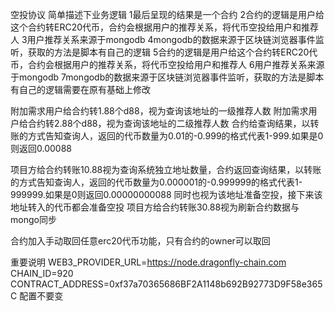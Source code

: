 空投协议
简单描述下业务逻辑
1最后呈现的结果是一个合约
2合约的逻辑是用户给这个合约转ERC20代币，合约会根据用户的推荐关系，将代币空投给用户和推荐人
3用户推荐关系来源于mongodb
4mongodb的数据来源于区块链浏览器事件监听，获取的方法是脚本有自己的逻辑
5合约的逻辑是用户给这个合约转ERC20代币，合约会根据用户的推荐关系，将代币空投给用户和推荐人
6用户推荐关系来源于mongodb
7mongodb的数据来源于区块链浏览器事件监听，获取的方法是脚本有自己的逻辑需要在原有基础上修改

附加需求用户给合约转1.88个d88，视为查询该地址的一级推荐人数
附加需求用户给合约转2.88个d88，视为查询该地址的二级推荐人数
合约给查询结果，以转账的方式告知查询人，返回的代币数量为0.01的-0.999的格式代表1-999.如果是0则返回0.00088

项目方给合约转账10.88视为查询系统独立地址数量，合约返回查询结果，以转账的方式告知查询人，返回的代币数量为0.000001的-0.999999的格式代表1-999999.如果是0则返回0.00000000088
同时也视为该地址准备空投，接下来该地址转入的代币都会准备空投
项目方给合约转账30.88视为刷新合约数据与mongo同步

合约加入手动取回任意erc20代币功能，只有合约的owner可以取回

重要说明
WEB3_PROVIDER_URL=https://node.dragonfly-chain.com
CHAIN_ID=920
CONTRACT_ADDRESS=0xf37a70365686BF2A1148b692B92773D9F58e365C
配置不要变
